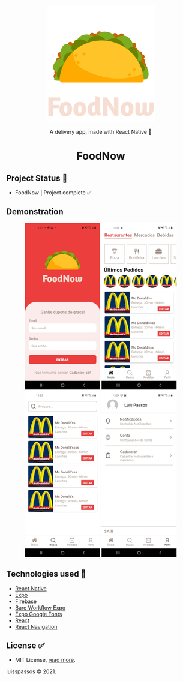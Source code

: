 <p align="center">
  <img src="./assets/LogoLogin.png" alt="FoodNowLogo" />
</p>

<p align="center">A delivery app, made with React Native 💜</p>
<h1 align="center">FoodNow</h1>

## Project Status :construction:
- FoodNow | Project complete :white_check_mark:

## Demonstration

<p align="center"> 
<img src="assets/img1.jpg" alt="image1" /> <img src="assets/img2.jpg" alt="image2" /> <img src="assets/img3.jpg" alt="image3" /> <img src="assets/img4.jpg" alt="image4" />
</p>

## Technologies used :scroll:
- <a href="https://reactnative.dev/">React Native</a>
- <a href="https://docs.expo.dev/">Expo</a>
- <a href="https://firebase.google.com/?hl=pt">Firebase</a>
- <a href="https://docs.expo.dev/bare/exploring-bare-workflow/">Bare Workflow Expo</a>
- <a href="https://github.com/expo/google-fonts">Expo Google Fonts</a>
- <a href="https://reactjs.org/">React</a>
- <a href="https://reactnavigation.org/">React Navigation</a>

## License :white_check_mark:

- MIT License, <a href="./LICENSE">read more<a/>.
<p>luisspassos &copy; 2021.</p>
